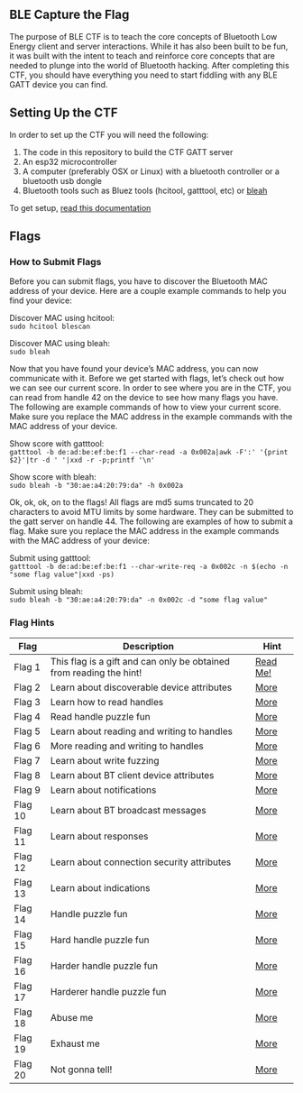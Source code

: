 ## BLE Capture the Flag
The purpose of BLE CTF is to teach the core concepts of Bluetooth Low Energy client and server interactions.  While it has also been built to be fun, it was built with the intent to teach and reinforce core concepts that are needed to plunge into the world of Bluetooth hacking.  After completing this CTF, you should have everything you need to start fiddling with any BLE GATT device you can find.

## Setting Up the CTF
In order to set up the CTF you will need the following:
1. The code in this repository to build the CTF GATT server
2. An esp32 microcontroller
3. A computer (preferably OSX or Linux) with a bluetooth controller or a bluetooth usb dongle
4. Bluetooth tools such as Bluez tools (hcitool, gatttool, etc) or [bleah](https://github.com/evilsocket/bleah)

To get setup, [read this documentation](docs/setup.md)

## Flags

### How to Submit Flags

Before you can submit flags, you have to discover the Bluetooth MAC address of your device.  Here are a couple example commands to help you find your device:

Discover MAC using hcitool:   
```` sudo hcitool blescan ````

Discover MAC using bleah:   
```` sudo bleah ````

Now that you have found your device’s MAC address, you can now communicate with it.  Before we get started with flags, let’s check out how we can see our current score.  In order to see where you are in the CTF, you can read from handle 42 on the device to see how many flags you have.  The following are example commands of how to view your current score.  Make sure you replace the MAC address in the example commands with the MAC address of your device. 

Show score with gatttool:  
```` gatttool -b de:ad:be:ef:be:f1 --char-read -a 0x002a|awk -F':' '{print $2}'|tr -d ' '|xxd -r -p;printf '\n'  ````

Show score with bleah:  
```` sudo bleah -b "30:ae:a4:20:79:da" -h 0x002a ````

Ok, ok, ok, on to the flags! All flags are md5 sums truncated to 20 characters to avoid MTU limits by some hardware.  They can be submitted to the gatt server on handle 44.  The following are examples of how to submit a flag.  Make sure you replace the MAC address in the example commands with the MAC address of your device:   

Submit using gatttool:  
```` gatttool -b de:ad:be:ef:be:f1 --char-write-req -a 0x002c -n $(echo -n "some flag value"|xxd -ps) ````

Submit using bleah:  
```` sudo bleah -b "30:ae:a4:20:79:da" -n 0x002c -d "some flag value" ````

### Flag Hints
| Flag | Description | Hint |
| ------- | ----------------------------- | ------- |
| Flag 1 | This flag is a gift and can only be obtained from reading the hint! | [Read Me!](docs/hints/flag1.md) |
| Flag 2 | Learn about discoverable device attributes | [More](docs/hints/flag2.md) |
| Flag 3 | Learn how to read handles | [More](docs/hints/flag3.md) |
| Flag 4 | Read handle puzzle fun | [More](docs/hints/flag4.md) |
| Flag 5 | Learn about reading and writing to handles | [More](docs/hints/flag5.md) |
| Flag 6 | More reading and writing to handles | [More](docs/hints/flag6.md) |
| Flag 7 | Learn about write fuzzing | [More](docs/hints/flag7.md) |
| Flag 8 | Learn about BT client device attributes | [More](docs/hints/flag8.md) |
| Flag 9 | Learn about notifications | [More](docs/hints/flag9.md) |
| Flag 10 | Learn about BT broadcast messages | [More](docs/hints/flag10.md) |
| Flag 11 | Learn about responses | [More](docs/hints/flag11.md) |
| Flag 12 | Learn about connection security attributes | [More](docs/hints/flag12.md) |
| Flag 13 | Learn about indications | [More](docs/hints/flag13.md) |
| Flag 14 | Handle puzzle fun | [More](docs/hints/flag14.md) |
| Flag 15 | Hard handle puzzle fun | [More](docs/hints/flag15.md) |
| Flag 16 | Harder handle puzzle fun | [More](docs/hints/flag16.md) |
| Flag 17 | Harderer handle puzzle fun | [More](docs/hints/flag17.md) |
| Flag 18 | Abuse me | [More](docs/hints/flag18.md) |
| Flag 19 | Exhaust me | [More](docs/hints/flag19.md) |
| Flag 20 | Not gonna tell! | [More](docs/hints/flag20.md) |

